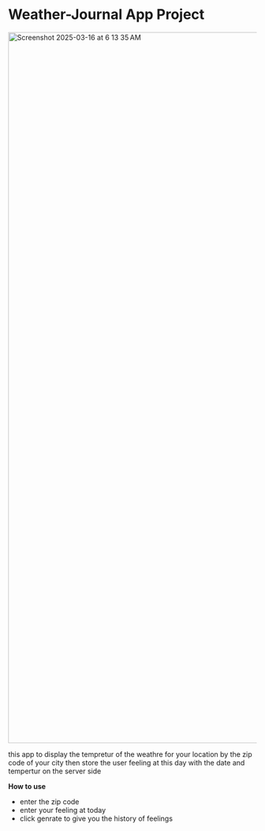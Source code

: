 # Weather-Journal App Project

[<img width="1440" alt="Screenshot 2025-03-16 at 6 13 35 AM" src="https://github.com/user-attachments/assets/6f6b7910-4790-41a4-8975-3c3f5d687be5" />](https://khali70.github.io/Udacity-Weather-app/website/)


this app to display the tempretur of the weathre for your location by the zip code of your city then store the user feeling at this day with the date and tempertur on the server side

**How to use**

- enter the zip code
- enter your feeling at today
- click genrate to give you the history of feelings

<!-- ## todo's -->
